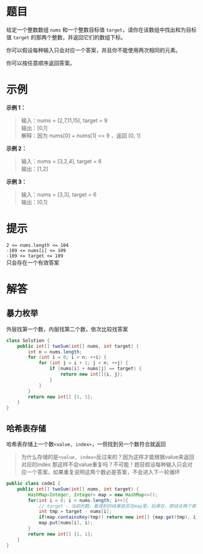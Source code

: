 # 题目
给定一个整数数组 `nums` 和一个整数目标值 `target`，请你在该数组中找出和为目标值 `target`  的那两个整数，并返回它们的数组下标。

你可以假设每种输入只会对应一个答案，并且你不能使用两次相同的元素。

你可以按任意顺序返回答案。


# 示例
**示例 1：**

>输入：nums = [2,7,11,15], target = 9  
输出：[0,1]  
解释：因为 nums[0] + nums[1] == 9 ，返回 [0, 1] 

**示例 2：**

>输入：nums = [3,2,4], target = 6  
输出：[1,2]

**示例 3：**

>输入：nums = [3,3], target = 6  
输出：[0,1]


# 提示

`2 <= nums.length <= 104`  
`-109 <= nums[i] <= 109`  
`-109 <= target <= 109`  
只会存在一个有效答案
 

# 解答
## 暴力枚举
外层找第一个数，内层找第二个数，依次比较找答案

```java
class Solution {
    public int[] twoSum(int[] nums, int target) {
        int n = nums.length;
        for (int i = 0; i < n; ++i) {
            for (int j = i + 1; j < n; ++j) {
                if (nums[i] + nums[j] == target) {
                    return new int[]{i, j};
                }
            }
        }
        return new int[] {1, 1};
    }
}
```


## 哈希表存储
哈希表存储上一个数`<value, index>`，一但找到另一个数符合就返回
> 为什么存储的是`<value, index>`反过来的？因为这样才能根据value来返回对应的index
> 那这样不会value重复吗？不可能！题目假设每种输入只会对应一个答案，如果重复说明这两个数必是答案，不会进入下一轮循环

```java
public class code1 {
    public int[] twoSum(int[] nums, int target) {
        HashMap<Integer, Integer> map = new HashMap<>();
        for(int i = 0; i < nums.length; i++){
            // target - 当前的数，看得到的结果是否在map里，如果在，那结合两个索引后return
            int tmp = target - nums[i];
            if(map.containsKey(tmp)) return new int[] {map.get(tmp), i};
            map.put(nums[i], i);
        }
        return new int[] {1, 1};
    }
}
```
